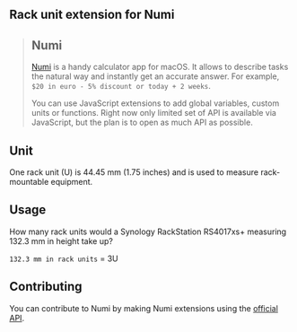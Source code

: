## Rack unit extension for Numi

> ## Numi
> 
> [Numi](http://numi.io) is a handy calculator app for macOS. It allows to describe tasks the natural way and instantly get an accurate answer. For example, `$20 in euro - 5% discount or today + 2 weeks`.
> 
> You can use JavaScript extensions to add global variables, custom units or functions. Right now only limited set of API is available via JavaScript, but the plan is to open as much API as possible.

## Unit

One rack unit (U) is 44.45 mm (1.75 inches) and is used to measure rack-mountable equipment. 

## Usage

How many rack units would a Synology RackStation RS4017xs+ measuring 132.3 mm in height take up? 

`132.3 mm in rack units` = 3U

## Contributing

You can contribute to Numi by making Numi extensions using the [official API](https://github.com/nikolaeu/numi-extensions).
